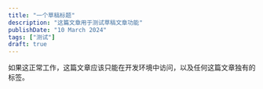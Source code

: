 ```yaml
---
title: "一个草稿标题"
description: "这篇文章用于测试草稿文章功能"
publishDate: "10 March 2024"
tags: ["测试"]
draft: true
---
```


如果这正常工作，这篇文章应该只能在开发环境中访问，以及任何这篇文章独有的标签。
